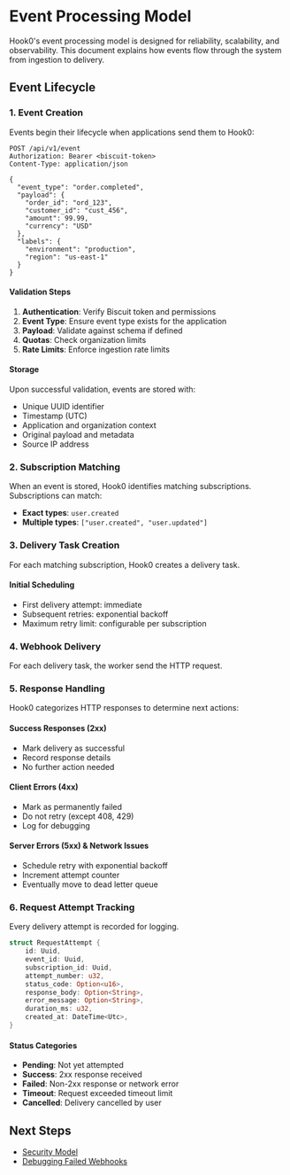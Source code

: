 # Event Processing Model

Hook0's event processing model is designed for reliability, scalability, and observability. This document explains how events flow through the system from ingestion to delivery.

## Event Lifecycle

### 1. Event Creation
Events begin their lifecycle when applications send them to Hook0:

```http
POST /api/v1/event
Authorization: Bearer <biscuit-token>
Content-Type: application/json

{
  "event_type": "order.completed",
  "payload": {
    "order_id": "ord_123",
    "customer_id": "cust_456",
    "amount": 99.99,
    "currency": "USD"
  },
  "labels": {
    "environment": "production",
    "region": "us-east-1"
  }
}
```

#### Validation Steps
1. **Authentication**: Verify Biscuit token and permissions
2. **Event Type**: Ensure event type exists for the application
3. **Payload**: Validate against schema if defined
4. **Quotas**: Check organization limits
5. **Rate Limits**: Enforce ingestion rate limits

#### Storage
Upon successful validation, events are stored with:
- Unique UUID identifier
- Timestamp (UTC)
- Application and organization context
- Original payload and metadata
- Source IP address

### 2. Subscription Matching

When an event is stored, Hook0 identifies matching subscriptions. Subscriptions can match:
- **Exact types**: `user.created`
- **Multiple types**: `["user.created", "user.updated"]`

### 3. Delivery Task Creation

For each matching subscription, Hook0 creates a delivery task.

#### Initial Scheduling
- First delivery attempt: immediate
- Subsequent retries: exponential backoff
- Maximum retry limit: configurable per subscription

### 4. Webhook Delivery

For each delivery task, the worker send the HTTP request.

### 5. Response Handling

Hook0 categorizes HTTP responses to determine next actions:

#### Success Responses (2xx)
- Mark delivery as successful
- Record response details
- No further action needed

#### Client Errors (4xx)
- Mark as permanently failed
- Do not retry (except 408, 429)
- Log for debugging

#### Server Errors (5xx) & Network Issues
- Schedule retry with exponential backoff
- Increment attempt counter
- Eventually move to dead letter queue


### 6. Request Attempt Tracking

Every delivery attempt is recorded for logging.

```rust
struct RequestAttempt {
    id: Uuid,
    event_id: Uuid,
    subscription_id: Uuid,
    attempt_number: u32,
    status_code: Option<u16>,
    response_body: Option<String>,
    error_message: Option<String>,
    duration_ms: u32,
    created_at: DateTime<Utc>,
}
```

#### Status Categories
- **Pending**: Not yet attempted
- **Success**: 2xx response received
- **Failed**: Non-2xx response or network error
- **Timeout**: Request exceeded timeout limit
- **Cancelled**: Delivery cancelled by user


## Next Steps

- [Security Model](./security-model.md)
- [Debugging Failed Webhooks](../how-to-guides/debug-failed-webhooks.md)
